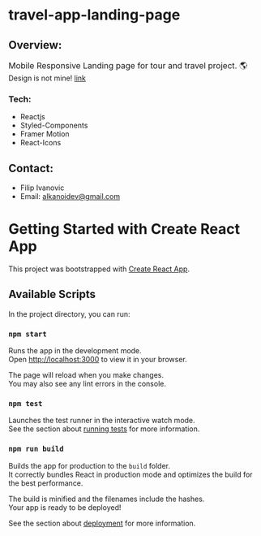 # travel-app-landing-page
## Overview:
<font size="3">Mobile Responsive Landing page for tour and travel project. 🌎 </font>  
Design is not mine! [link](https://www.uistore.design/items/tour-and-travel-website-for-figma/)

### Tech:
- Reactjs
- Styled-Components
- Framer Motion
- React-Icons

## Contact:
- Filip Ivanovic
- Email: alkanoidev@gmail.com 

# Getting Started with Create React App

This project was bootstrapped with [Create React App](https://github.com/facebook/create-react-app).

## Available Scripts

In the project directory, you can run:

### `npm start`

Runs the app in the development mode.\
Open [http://localhost:3000](http://localhost:3000) to view it in your browser.

The page will reload when you make changes.\
You may also see any lint errors in the console.

### `npm test`

Launches the test runner in the interactive watch mode.\
See the section about [running tests](https://facebook.github.io/create-react-app/docs/running-tests) for more information.

### `npm run build`

Builds the app for production to the `build` folder.\
It correctly bundles React in production mode and optimizes the build for the best performance.

The build is minified and the filenames include the hashes.\
Your app is ready to be deployed!

See the section about [deployment](https://facebook.github.io/create-react-app/docs/deployment) for more information.